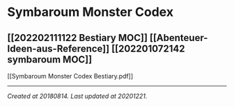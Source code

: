 # Symbaroum Monster Codex
 [[202202111122 Bestiary MOC]] [[Abenteuer-Ideen-aus-Reference]] [[202201072142 symbaroum MOC]] 
---

[[Symbaroum Monster Codex Bestiary.pdf]]


---

_Created at 20180814._
_Last updated at 20201221._



